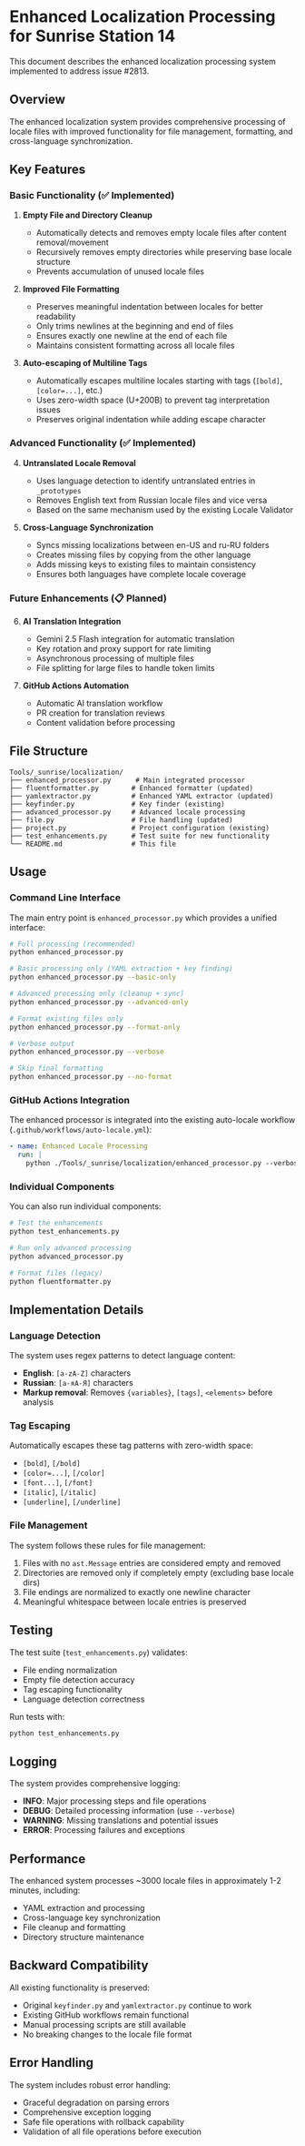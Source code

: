 # Enhanced Localization Processing for Sunrise Station 14

This document describes the enhanced localization processing system implemented to address issue #2813.

## Overview

The enhanced localization system provides comprehensive processing of locale files with improved functionality for file management, formatting, and cross-language synchronization.

## Key Features

### Basic Functionality (✅ Implemented)

1. **Empty File and Directory Cleanup**
   - Automatically detects and removes empty locale files after content removal/movement
   - Recursively removes empty directories while preserving base locale structure
   - Prevents accumulation of unused locale files

2. **Improved File Formatting**
   - Preserves meaningful indentation between locales for better readability
   - Only trims newlines at the beginning and end of files
   - Ensures exactly one newline at the end of each file
   - Maintains consistent formatting across all locale files

3. **Auto-escaping of Multiline Tags**
   - Automatically escapes multiline locales starting with tags (`[bold]`, `[color=...]`, etc.)
   - Uses zero-width space (U+200B) to prevent tag interpretation issues
   - Preserves original indentation while adding escape character

### Advanced Functionality (✅ Implemented)

4. **Untranslated Locale Removal**
   - Uses language detection to identify untranslated entries in `_prototypes`
   - Removes English text from Russian locale files and vice versa
   - Based on the same mechanism used by the existing Locale Validator

5. **Cross-Language Synchronization**
   - Syncs missing localizations between en-US and ru-RU folders
   - Creates missing files by copying from the other language
   - Adds missing keys to existing files to maintain consistency
   - Ensures both languages have complete locale coverage

### Future Enhancements (📋 Planned)

6. **AI Translation Integration**
   - Gemini 2.5 Flash integration for automatic translation
   - Key rotation and proxy support for rate limiting
   - Asynchronous processing of multiple files
   - File splitting for large files to handle token limits

7. **GitHub Actions Automation**
   - Automatic AI translation workflow
   - PR creation for translation reviews
   - Content validation before processing

## File Structure

```
Tools/_sunrise/localization/
├── enhanced_processor.py      # Main integrated processor
├── fluentformatter.py        # Enhanced formatter (updated)
├── yamlextractor.py          # Enhanced YAML extractor (updated)
├── keyfinder.py              # Key finder (existing)
├── advanced_processor.py     # Advanced locale processing
├── file.py                   # File handling (updated)
├── project.py                # Project configuration (existing)
├── test_enhancements.py      # Test suite for new functionality
└── README.md                 # This file
```

## Usage

### Command Line Interface

The main entry point is `enhanced_processor.py` which provides a unified interface:

```bash
# Full processing (recommended)
python enhanced_processor.py

# Basic processing only (YAML extraction + key finding)
python enhanced_processor.py --basic-only

# Advanced processing only (cleanup + sync)
python enhanced_processor.py --advanced-only

# Format existing files only
python enhanced_processor.py --format-only

# Verbose output
python enhanced_processor.py --verbose

# Skip final formatting
python enhanced_processor.py --no-format
```

### GitHub Actions Integration

The enhanced processor is integrated into the existing auto-locale workflow (`.github/workflows/auto-locale.yml`):

```yaml
- name: Enhanced Locale Processing
  run: |
    python ./Tools/_sunrise/localization/enhanced_processor.py --verbose
```

### Individual Components

You can also run individual components:

```bash
# Test the enhancements
python test_enhancements.py

# Run only advanced processing
python advanced_processor.py

# Format files (legacy)
python fluentformatter.py
```

## Implementation Details

### Language Detection

The system uses regex patterns to detect language content:
- **English**: `[a-zA-Z]` characters
- **Russian**: `[а-яА-Я]` characters
- **Markup removal**: Removes `{variables}`, `[tags]`, `<elements>` before analysis

### Tag Escaping

Automatically escapes these tag patterns with zero-width space:
- `[bold]`, `[/bold]`
- `[color=...]`, `[/color]`  
- `[font...]`, `[/font]`
- `[italic]`, `[/italic]`
- `[underline]`, `[/underline]`

### File Management

The system follows these rules for file management:
1. Files with no `ast.Message` entries are considered empty and removed
2. Directories are removed only if completely empty (excluding base locale dirs)
3. File endings are normalized to exactly one newline character
4. Meaningful whitespace between locale entries is preserved

## Testing

The test suite (`test_enhancements.py`) validates:
- File ending normalization
- Empty file detection accuracy
- Tag escaping functionality  
- Language detection correctness

Run tests with:
```bash
python test_enhancements.py
```

## Logging

The system provides comprehensive logging:
- **INFO**: Major processing steps and file operations
- **DEBUG**: Detailed processing information (use `--verbose`)
- **WARNING**: Missing translations and potential issues
- **ERROR**: Processing failures and exceptions

## Performance

The enhanced system processes ~3000 locale files in approximately 1-2 minutes, including:
- YAML extraction and processing
- Cross-language key synchronization
- File cleanup and formatting
- Directory structure maintenance

## Backward Compatibility

All existing functionality is preserved:
- Original `keyfinder.py` and `yamlextractor.py` continue to work
- Existing GitHub workflows remain functional
- Manual processing scripts are still available
- No breaking changes to the locale file format

## Error Handling

The system includes robust error handling:
- Graceful degradation on parsing errors
- Comprehensive exception logging
- Safe file operations with rollback capability
- Validation of all file operations before execution